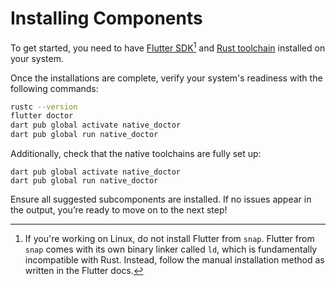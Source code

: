 # Installing Components

To get started, you need to have [Flutter SDK](https://docs.flutter.dev/get-started/install)[^1] and [Rust toolchain](https://www.rust-lang.org/tools/install) installed on your system.

[^1]: If you're working on Linux, do not install Flutter from `snap`. Flutter from `snap` comes with its own binary linker called `ld`, which is fundamentally incompatible with Rust. Instead, follow the manual installation method as written in the Flutter docs.

Once the installations are complete, verify your system's readiness with the following commands:

```bash title="CLI"
rustc --version
flutter doctor
dart pub global activate native_doctor
dart pub global run native_doctor
```

Additionally, check that the native toolchains are fully set up:

```
dart pub global activate native_doctor
dart pub global run native_doctor
```

Ensure all suggested subcomponents are installed. If no issues appear in the output, you’re ready to move on to the next step!
